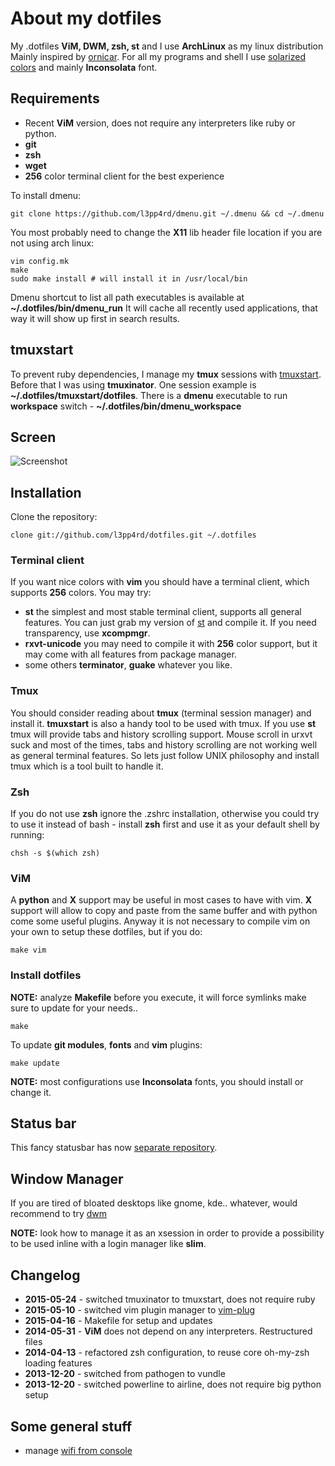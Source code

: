 # About my dotfiles

My .dotfiles **ViM, DWM, zsh, st** and I use **ArchLinux** as my linux distribution
Mainly inspired by [ornicar](https://github.com/ornicar/dotfiles). For all my programs and shell I use [solarized
colors](http://ethanschoonover.com/solarized) and mainly **Inconsolata** font.

## Requirements

- Recent **ViM** version, does not require any interpreters like ruby or python.
- **git**
- **zsh**
- **wget**
- **256** color terminal client for the best experience

To install dmenu:

    git clone https://github.com/l3pp4rd/dmenu.git ~/.dmenu && cd ~/.dmenu

You most probably need to change the **X11** lib header file location if you are not using arch linux:

    vim config.mk
    make
    sudo make install # will install it in /usr/local/bin

Dmenu shortcut to list all path executables is available at **~/.dotfiles/bin/dmenu_run**
It will cache all recently used applications, that way it will show up first in search results.

## tmuxstart

To prevent ruby dependencies, I manage my **tmux** sessions with [tmuxstart](https://github.com/treyhunner/tmuxstart).
Before that I was using **tmuxinator**. One session example is **~/.dotfiles/tmuxstart/dotfiles**. There is a **dmenu**
executable to run **workspace** switch - **~/.dotfiles/bin/dmenu_workspace**

## Screen

![Screenshot](https://raw.github.com/l3pp4rd/dotfiles/master/screen.png)

## Installation

Clone the repository:

    clone git://github.com/l3pp4rd/dotfiles.git ~/.dotfiles

### Terminal client

If you want nice colors with **vim** you should have a terminal client, which supports **256** colors. You may try:

- **st** the simplest and most stable terminal client, supports all general features. You can just grab my version of
[st](https://github.com/l3pp4rd/st) and compile it. If you need transparency, use **xcompmgr**.
- **rxvt-unicode** you may need to compile it with **256** color support, but it may come with all features from package
manager.
- some others **terminator**, **guake** whatever you like.

### Tmux

You should consider reading about **tmux** (terminal session manager) and install it. **tmuxstart** is also a
handy tool to be used with tmux. If you use **st** tmux will provide tabs and history scrolling support.
Mouse scroll in urxvt suck and most of the times, tabs and history scrolling are not working well as general
terminal features. So lets just follow UNIX philosophy and install tmux which is a tool built to handle it.

### Zsh

If you do not use **zsh** ignore the .zshrc installation, otherwise you could try to use it instead
of bash - install **zsh** first and use it as your default shell by running:

    chsh -s $(which zsh)

### ViM

A **python** and **X** support may be useful in most cases to have with vim. **X** support will allow to copy and paste
from the same buffer and with python come some useful plugins. Anyway it is not necessary to compile vim on your own to
setup these dotfiles, but if you do:

    make vim

### Install dotfiles

**NOTE:** analyze **Makefile** before you execute, it will force symlinks make sure to update for your needs..

    make

To update **git modules**, **fonts** and **vim** plugins:

    make update

**NOTE:** most configurations use **Inconsolata** fonts, you should install or change it.

## Status bar

This fancy statusbar has now [separate repository](https://github.com/l3pp4rd/statusbar).

## Window Manager

If you are tired of bloated desktops like gnome, kde.. whatever, would recommend to try [dwm](http://dwm.suckless.org/)

**NOTE:** look how to manage it as an xsession in order to provide a possibility to be used inline
with a login manager like **slim**.

## Changelog

- **2015-05-24** - switched tmuxinator to tmuxstart, does not require ruby
- **2015-05-10** - switched vim plugin manager to [vim-plug](https://github.com/junegunn/vim-plug)
- **2015-04-16** - Makefile for setup and updates
- **2014-05-31** - **ViM** does not depend on any interpreters. Restructured files
- **2014-04-13** - refactored zsh configuration, to reuse core oh-my-zsh loading features
- **2013-12-20** - switched from pathogen to vundle
- **2013-12-20** - switched powerline to airline, does not require big python setup

## Some general stuff

- manage [wifi from console](http://www.blackmoreops.com/2014/09/18/connect-to-wifi-network-from-command-line-in-linux/)
